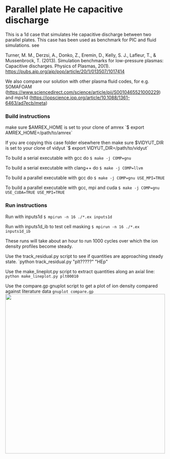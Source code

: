 # Parallel plate He capacitive discharge

This is a 1d case that simulates He capacitive discharge between two parallel plates. 
This case has been used as benchmark for PIC and fluid simulations. see

Turner, M. M., Derzsi, A., Donko, Z., Eremin, D., Kelly, S. J., Lafleur, T., & Mussenbrock, T. (2013). 
Simulation benchmarks for low-pressure plasmas: Capacitive discharges. Physics of Plasmas, 20(1).
https://pubs.aip.org/aip/pop/article/20/1/013507/1017414

We also compare our solution with other plasma fluid codes, 
for e.g. SOMAFOAM (https://www.sciencedirect.com/science/article/pii/S0010465521000229)
and mps1d (https://iopscience.iop.org/article/10.1088/1361-6463/ad7ecb/meta)

### Build instructions

make sure $AMREX_HOME is set to your clone of amrex
`$ export AMREX_HOME=/path/to/amrex`

If you are copying this case folder elsewhere then
make sure $VIDYUT_DIR is set to your clone of vidyut
`$ export VIDYUT_DIR=/path/to/vidyut`

To build a serial executable with gcc do
`$ make -j COMP=gnu`

To build a serial executable with clang++ do
`$ make -j COMP=llvm`

To build a parallel executable with gcc do
`$ make -j COMP=gnu USE_MPI=TRUE`

To build a parallel executable with gcc, mpi and cuda
`$ make -j COMP=gnu USE_CUDA=TRUE USE_MPI=TRUE`

### Run instructions

Run with inputs1d 
`$ mpirun -n 16 ./*.ex inputs1d`

 Run with inputs1d_ib to test
 cell masking
`$ mpirun -n 16 ./*.ex inputs1d_ib`

These runs will take about an hour to run 1000 cycles over
which the ion density profiles become steady.

Use the track_residual.py script to see if 
quantities are approaching steady state.
`python track_residual.py "plt?????" "HEp"

Use the make_lineplot.py script to extract
quantities along an axial line: 
`python make_lineplot.py plt00010`

Use the compare.gp gnuplot script to get a plot 
of ion density compared against literature data
`gnuplot compare.gp`
<img src="https://github.com/user-attachments/assets/29dda91f-09ce-4562-ac51-0ffcea583f42" width=500>


